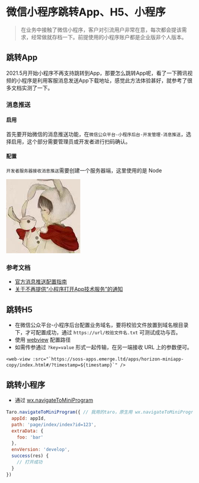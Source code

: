# 微信小程序跳转App、H5、小程序


> 在业务中接触了微信小程序，客户对引流用户非常在意，每次都会提该需求，经常做就存档一下。前提使用的小程序账户都是企业版非个人版本。


## 跳转App
2021.5月开始小程序不再支持跳转到App，那要怎么跳转App呢，看了一下腾讯视频的小程序是利用客服消息发送App下载地址，感觉此方法体验甚好，就参考了很多文档实测了一下。


### 消息推送

#### 启用
首先要开始微信的消息推送功能，在`微信公众平台-小程序后台-开发管理-消息推送`，选择启用，这个部分需要管理员或开发者进行扫码确认。

#### 配置

`开发者服务器接收消息推送`需要创建一个服务器端，这里使用的是 Node

![消息推送配置](https://github.com/lulu-s/lulu-book/blob/master/assets/%E5%A4%B4%E5%83%8F.jpg "消息推送配置")



### 参考文档
* [官方消息推送配置指南](https://developers.weixin.qq.com/miniprogram/dev/framework/server-ability/message-push.html)
* [关于不再提供“小程序打开App技术服务”的通知](https://developers.weixin.qq.com/community/develop/doc/000c04d94c0588744a2cf4d9c5bc09)





## 跳转H5
* 在微信公众平台-小程序后台配置业务域名，要将校验文件放置到域名根目录下，才可配置成功，通过 `https://url/校验文件名.txt` 可测试成功与否。
* 使用 [webview](https://developers.weixin.qq.com/miniprogram/dev/component/web-view.html) 配置路径
* 如需传参通过 `?key=value` 形式一起传输，在另一端接收 URL 上的参数便可。
```
<web-view :src="`https://soss-apps.emerge.ltd/apps/horizon-miniapp-copy/index.html#/?timestamp=${timestamp}`" />
```


## 跳转小程序
* 通过 [wx.navigateToMiniProgram](https://developers.weixin.qq.com/minigame/dev/api/navigate/wx.navigateToMiniProgram.html)
```js
Taro.navigateToMiniProgram({ // 我用的taro，原生用 wx.navigateToMiniProgram 就行
  appId: appId,
  path: 'page/index/index?id=123',
  extraData: {
    foo: 'bar'
  },
  envVersion: 'develop',
  success(res) {
    // 打开成功
  }
})
```



